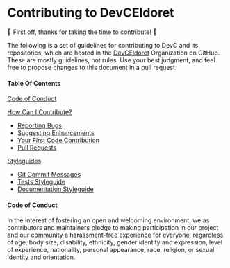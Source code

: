 # Contributing to DevCEldoret

🎉 First off, thanks for taking the time to contribute! 🎉

The following is a set of guidelines for contributing to DevC and its repositories, which are hosted in the [DevCEldoret](https://github.com/DevCEldoret) Organization on GitHub. These are mostly guidelines, not rules. Use your best judgment, and feel free to propose changes to this document in a pull request.

#### Table Of Contents

[Code of Conduct](#code-of-conduct)

[How Can I Contribute?](#how-can-i-contribute)
* [Reporting Bugs](#reporting-bugs)
* [Suggesting Enhancements](#suggesting-enhancements)
* [Your First Code Contribution](#your-first-code-contribution)
* [Pull Requests](#pull-requests)

[Styleguides](#styleguides)
  * [Git Commit Messages](#git-commit-messages)
  * [Tests Styleguide](#tests-styleguide)
  * [Documentation Styleguide](#documentation-styleguide)

#### Code of Conduct
In the interest of fostering an open and welcoming environment, we as contributors and maintainers pledge to making participation in our project and our community a harassment-free experience for everyone, regardless of age, body size, disability, ethnicity, gender identity and expression, level of experience, nationality, personal appearance, race, religion, or sexual identity and orientation.
